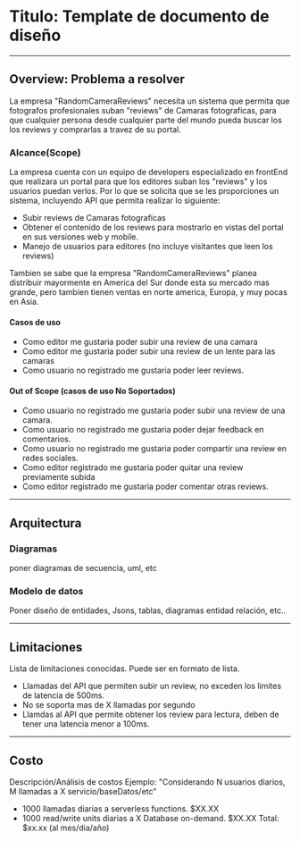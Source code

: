 # Titulo: Template de documento de diseño
---
## Overview: Problema a resolver
 La empresa "RandomCameraReviews" necesita un sistema que permita que fotografos profesionales suban "reviews" de Camaras fotograficas, para que cualquier persona desde cualquier parte del mundo pueda buscar los los reviews y comprarlas a travez de su portal.



### Alcance(Scope)
La empresa cuenta con un equipo de developers especializado en frontEnd que realizara un portal para que los editores suban los "reviews" y los usuarios puedan verlos. Por lo que se solicita que se les proporciones un sistema, incluyendo API que permita  realizar lo siguiente:

* Subir reviews de Camaras fotograficas
* Obtener el contenido de los reviews para mostrarlo en vistas del portal en sus versiones web y mobile.
* Manejo de usuarios para editores (no incluye visitantes que leen los reviews)

Tambien se sabe que la empresa "RandomCameraReviews" planea distribuir mayormente en America del Sur donde esta su mercado mas grande, pero tambien tienen ventas en norte america, Europa, y muy pocas en Asia.

#### Casos de uso
* Como editor me gustaria poder subir una review de una camara
* Como editor me gustaria poder subir una review de un lente para las camaras
* Como usuario no registrado me gustaria poder leer reviews.

#### Out of Scope (casos de uso No Soportados)
* Como usuario no registrado me gustaria poder subir una review de una camara.
* Como usuario no registrado me gustaria poder dejar feedback en comentarios.
* Como usuario no registrado me gustaria poder compartir una review en redes sociales.
* Como editor registrado me gustaria poder quitar una review previamente subida
* Como editor registrado me gustaria poder comentar otras reviews.
---
## Arquitectura

### Diagramas
poner diagramas de secuencia, uml, etc

### Modelo de datos
Poner diseño de entidades, Jsons, tablas, diagramas entidad relación, etc..

---
## Limitaciones
Lista de limitaciones conocidas. Puede ser en formato de lista.
* Llamadas del API que permiten subir un review, no exceden los limites de latencia de 500ms.
* No se soporta mas de X llamadas por segundo
* Llamdas al API que permite obtener los review para lectura, deben de tener una latencia menor a 100ms.
---
## Costo
Descripción/Análisis de costos
Ejemplo:
"Considerando N usuarios diarios, M llamadas a X servicio/baseDatos/etc"
* 1000 llamadas diarias a serverless functions. $XX.XX
* 1000 read/write units diarias a X Database on-demand. $XX.XX
Total: $xx.xx (al mes/dia/año)
